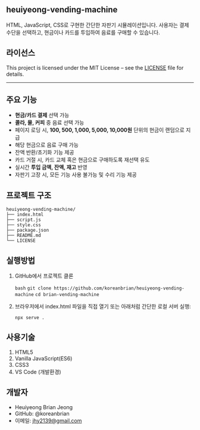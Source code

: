 ## heuiyeong-vending-machine

HTML, JavaScript, CSS로 구현한 간단한 자판기 시뮬레이션입니다.
사용자는 결제 수단을 선택하고, 현금이나 카드를 투입하여 음료를 구매할 수 있습니다.

## 라이선스

This project is licensed under the MIT License – see the [LICENSE](./LICENSE) file for details.

---

## 주요 기능

- **현금/카드 결제** 선택 가능
- **콜라, 물, 커피** 중 음료 선택 가능
- 페이지 로딩 시, **100, 500, 1,000, 5,000, 10,000원** 단위의 현금이 랜덤으로 지급
- 해당 현금으로 음료 구매 가능
- 잔액 반환/초기화 기능 제공
- 카드 거절 시, 카드 교체 혹은 현금으로 구매하도록 재선택 유도
- 실시간 **투입 금액, 잔액, 재고** 반영
- 자판기 고장 시, 모든 기능 사용 불가능 및 수리 기능 제공

## 프로젝트 구조

```
heuiyeong-vending-machine/
├── index.html
├── script.js
├── style.css
├── package.json
├── README.md
└── LICENSE
```

## 실행방법

1. GitHub에서 프로젝트 클론

   `bash`
   `git clone https://github.com/koreanbrian/heuiyeong-vending-machine`
   `cd brian-vending-machine`

2. 브라우저에서 index.html 파일을 직접 열기
   또는 아래처럼 간단한 로컬 서버 실행:

   `npx serve .`

## 사용기술

1. HTML5
2. Vanilla JavaScript(ES6)
3. CSS3
4. VS Code (개발환경)

## 개발자

- Heuiyeong Brian Jeong
- GitHub: @koreanbrian
- 이메일: jhy2139@gmail.com
